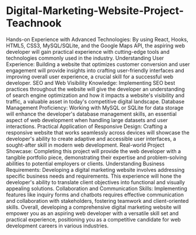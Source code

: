 # Digital-Marketing-Website-Project-Teachnook
Hands-on Experience with Advanced Technologies: By using React, Hooks, HTML5, CSS3,
MySQL/SQLite, and the Google Maps API, the aspiring web developer will gain practical experience
with cutting-edge tools and technologies commonly used in the industry.
Understanding User Experience: Building a website that optimizes customer conversion and user
engagement will provide insights into crafting user-friendly interfaces and improving overall user
experience, a crucial skill for a successful web developer.
SEO and Web Visibility Knowledge: Implementing SEO best practices throughout the website will give
the developer an understanding of search engine optimization and how it impacts a website's
visibility and traffic, a valuable asset in today's competitive digital landscape.
Database Management Proficiency: Working with MySQL or SQLite for data storage will enhance the
developer's database management skills, an essential aspect of web development when handling
large datasets and user interactions.
Practical Application of Responsive Design: Crafting a responsive website that works seamlessly
across devices will showcase the developer's ability to create adaptive and accessible user interfaces,
a sought-after skill in modern web development.
Real-world Project Showcase: Completing this project will provide the web developer with a tangible
portfolio piece, demonstrating their expertise and problem-solving abilities to potential employers or
clients.
Understanding Business Requirements: Developing a digital marketing website involves addressing
specific business needs and requirements. This experience will hone the developer's ability to
translate client objectives into functional and visually appealing solutions.
Collaboration and Communication Skills: Implementing features like inquiry forms and chatbots
requires effective communication and collaboration with stakeholders, fostering teamwork and
client-oriented skills.
Overall, developing a comprehensive digital marketing website will empower you as an aspiring web
developer with a versatile skill set and practical experience, positioning you as a competitive
candidate for web development careers in various industries.
